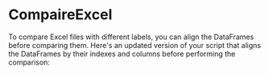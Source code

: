 # CompaireExcel
To compare Excel files with different labels, you can align the DataFrames before comparing them. Here's an updated version of your script that aligns the DataFrames by their indexes and columns before performing the comparison:
